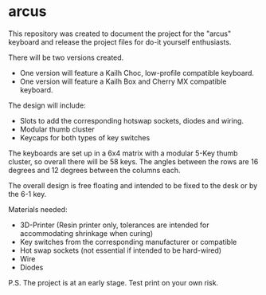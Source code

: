 # arcus
This repository was created to document the project for the "arcus" keyboard and release the project files for do-it yourself enthusiasts.

There will be two versions created.
- One version will feature a Kailh Choc, low-profile compatible keyboard. 
- One version will feature a Kailh Box and Cherry MX compatible keyboard.

The design will include:
- Slots to add the corresponding hotswap sockets, diodes and wiring.
- Modular thumb cluster
- Keycaps for both types of key switches

The keyboards are set up in a 6x4 matrix with a modular 5-Key thumb cluster, so overall there will be 58 keys.
The angles between the rows are 16 degrees and 12 degrees between the columns each.

The overall design is free floating and intended to be fixed to the desk or by the 6-1 key.

Materials needed:
- 3D-Printer (Resin printer only, tolerances are intended for accommodating shrinkage when curing)
- Key switches from the corresponding manufacturer or compatible
- Hot swap sockets (not essential if intended to be hard-wired)
- Wire
- Diodes

P.S. The project is at an early stage. Test print on your own risk.

